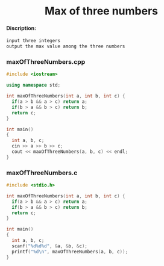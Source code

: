 <center><h1>Max of three numbers</h1></center>

#### Discription:
```cpp
input three integers
output the max value among the three numbers
```

### maxOfThreeNumbers.cpp
```cpp
#include <iostream>

using namespace std;

int maxOfThreeNumbers(int a, int b, int c) {
  if(a > b && a > c) return a;
  if(b > a && b > c) return b;
  return c;
}

int main()
{
  int a, b, c;
  cin >> a >> b >> c;
  cout << maxOfThreeNumbers(a, b, c) << endl;
}
```

### maxOfThreeNumbers.c
```c
#include <stdio.h>

int maxOfThreeNumbers(int a, int b, int c) {
  if(a > b && a > c) return a;
  if(b > a && b > c) return b;
  return c;
}

int main()
{
  int a, b, c;
  scanf("%d%d%d", &a, &b, &c);
  printf("%d\n", maxOfThreeNumbers(a, b, c));
}
```
